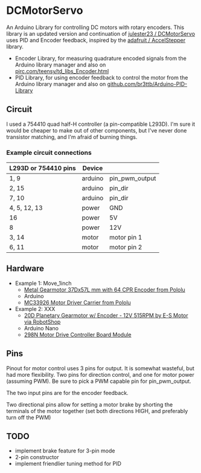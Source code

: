 # DCMotorServo

An Arduino Library for controlling DC motors with rotary encoders. This library is an updated version and continuation of [julester23 / DCMotorServo](https://github.com/julester23/DCMotorServo) uses PID and Encoder feedback, inspired by the [adafruit / AccelStepper](https://github.com/adafruit/AccelStepper) library.

- Encoder Library, for measuring quadrature encoded signals from the Arduino library manager and also on [pjrc.com/teensy/td_libs_Encoder.html](http://www.pjrc.com/teensy/td_libs_Encoder.html)
- PID Library, for using encoder feedback to control the motor from the Arduino library manager and also on [github.com/br3ttb/Arduino-PID-Library](https://github.com/br3ttb/Arduino-PID-Library)

## Circuit
I used a 754410 quad half-H controller (a pin-compatible L293D). I'm sure it would be cheaper to make out of other components, but I've never done transistor matching, and I'm afraid of burning things.

### Example circuit connections
| L293D or 754410 pins | Device |        |
|----------------------|--------|--------|
| 1, 9                 | arduino| pin_pwm_output |
| 2, 15                | arduino| pin_dir |
| 7, 10                | arduino| pin_dir |
| 4, 5, 12, 13         | power  | GND    |
| 16                   | power  | 5V     |
| 8                    | power  | 12V    |
| 3, 14                | motor  | motor pin 1 |
| 6, 11                | motor  | motor pin 2 |

## Hardware
- Example 1: Move_1inch
  - [Metal Gearmotor 37Dx57L mm with 64 CPR Encoder from Pololu](http://www.pololu.com/catalog/product/1447)
  - Arduino
  - [MC33926 Motor Driver Carrier from Pololu](http://www.pololu.com/product/1212)
- Example 2: XXX
  - [20D Planetary Gearmotor w/ Encoder - 12V 515RPM by E-S Motor via RobotShop](https://ca.robotshop.com/products/20d-planetary-gearmotor-w-encoder-12v-515rpm)
  - Arduino Nano
  - [298N Motor Drive Controller Board Module](https://ca.robotshop.com/products/20d-planetary-gearmotor-w-encoder-12v-515rpm)

## Pins
Pinout for motor control uses 3 pins for output. It is somewhat wasteful, but had more flexibility. Two pins for direction control, and one for motor power (assuming PWM).
Be sure to pick a PWM capable pin for pin_pwm_output.

The two input pins are for the encoder feedback.

Two directional pins allow for setting a motor brake by shorting the terminals of the motor together (set both directions HIGH, and preferably turn off the PWM)

## TODO
- implement brake feature for 3-pin mode
- 2-pin constructor
- implement friendlier tuning method for PID